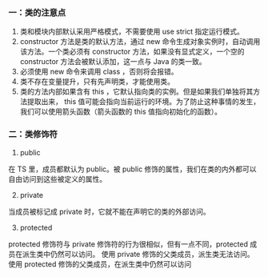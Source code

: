 ### 一：类的注意点

1. 类和模块内部默认采用严格模式，不需要使用 use strict 指定运行模式。
2. constructor 方法是类的默认方法，通过 new 命令生成对象实例时，自动调用该方法。一个类必须有 constructor 方法，如果没有显式定义，一个空的 constructor 方法会被默认添加，这一点与 Java 的类一致。
3. 必须使用 new 命令来调用 class ，否则将会报错。
4. 类不存在变量提升，只有先声明类，才能使用类。
5. 类的方法内部如果含有 this ，它默认指向类的实例。但是如果我们单独将其方法提取出来， this 值可能会指向当前运行的环境。为了防止这种事情的发生，我们可以使用箭头函数（箭头函数的 this 值指向初始化的函数）。

### 二：类修饰符

1. public

在 TS 里，成员都默认为 public。被 public 修饰的属性，我们在类的内外都可以自由访问到这些被定义的属性。

2. private

当成员被标记成 private 时，它就不能在声明它的类的外部访问。

3. protected

protected 修饰符与 private 修饰符的行为很相似，但有一点不同，protected 成员在派生类中仍然可以访问。
使用 private 修饰的父类成员，派生类无法访问。
使用 protected 修饰的父类成员，在派生类中仍然可以访问
